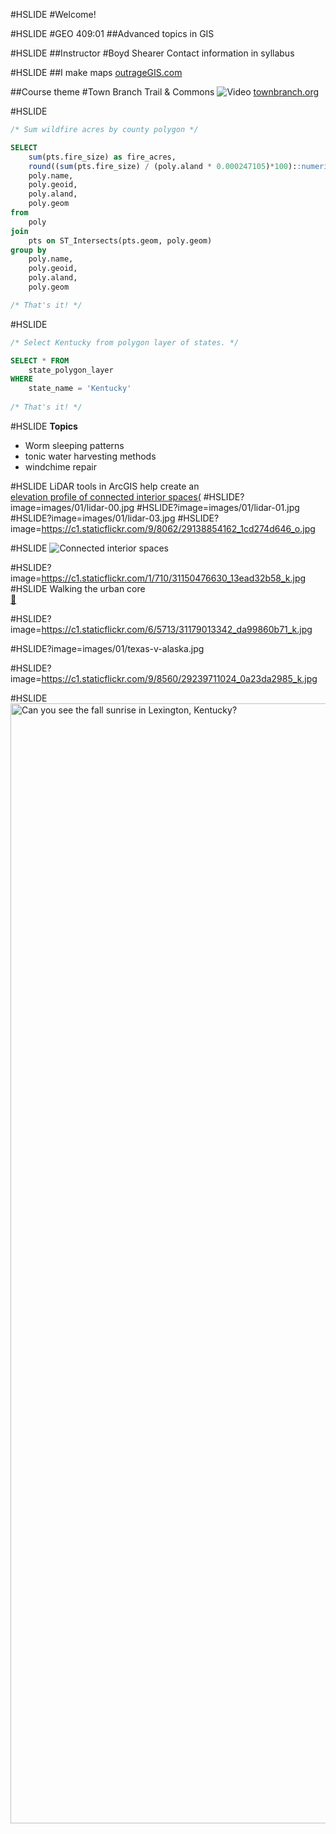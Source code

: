 #HSLIDE
#Welcome!

#HSLIDE
#GEO 409:01
##Advanced topics in GIS

#HSLIDE
##Instructor
#Boyd Shearer
Contact information in syllabus


#HSLIDE
##I make maps
[outrageGIS.com](https://outrageGIS.com)


##Course theme
#Town Branch Trail & Commons
![Video](https://www.youtube.com/embed/OR4JaAmA9rk)
<a href="http://www.townbranch.org/" target="_blank">townbranch.org</a>







#HSLIDE

```sql
/* Sum wildfire acres by county polygon */

SELECT 
    sum(pts.fire_size) as fire_acres,
    round((sum(pts.fire_size) / (poly.aland * 0.000247105)*100)::numeric,2) as percent_burned, 
    poly.name, 
    poly.geoid, 
    poly.aland, 
    poly.geom 
from 
    poly 
join 
    pts on ST_Intersects(pts.geom, poly.geom) 
group by 
    poly.name,
    poly.geoid,
    poly.aland,
    poly.geom

/* That's it! */
```

#HSLIDE

```sql
/* Select Kentucky from polygon layer of states. */

SELECT * FROM
    state_polygon_layer
WHERE
    state_name = 'Kentucky'
    
/* That's it! */

```

#HSLIDE
**Topics**
* Worm sleeping patterns
* tonic water harvesting methods
* windchime repair


#HSLIDE
LiDAR tools in ArcGIS help create an   
<a href="https://www.outragegis.com/trails/2016/08/27/elevation-profile-of-connected-interior-spaces" target="_blank">elevation profile of connected interior spaces(</a>
#HSLIDE?image=images/01/lidar-00.jpg
#HSLIDE?image=images/01/lidar-01.jpg
#HSLIDE?image=images/01/lidar-03.jpg
#HSLIDE?image=https://c1.staticflickr.com/9/8062/29138854162_1cd274d646_o.jpg

#HSLIDE
![Connected interior spaces](https://c1.staticflickr.com/9/8062/29138854162_1cd274d646_o.jpg)



#HSLIDE?image=https://c1.staticflickr.com/1/710/31150476630_13ead32b58_k.jpg   
#HSLIDE
Walking the urban core   
[:beer:](https://www.flickr.com/photos/28640579@N02/31150476630/in/dateposted-public/)


#HSLIDE?image=https://c1.staticflickr.com/6/5713/31179013342_da99860b71_k.jpg

#HSLIDE?image=images/01/texas-v-alaska.jpg

#HSLIDE?image=https://c1.staticflickr.com/9/8560/29239711024_0a23da2985_k.jpg

#HSLIDE
<a data-flickr-embed="true"  href="https://www.flickr.com/photos/28640579@N02/29239711024/in/album-72157668647475382/" title="Can you see the fall sunrise in Lexington, Kentucky?"><img src="https://c1.staticflickr.com/9/8560/29239711024_0a23da2985_k.jpg" width="2048" height="1792" alt="Can you see the fall sunrise in Lexington, Kentucky?"></a>